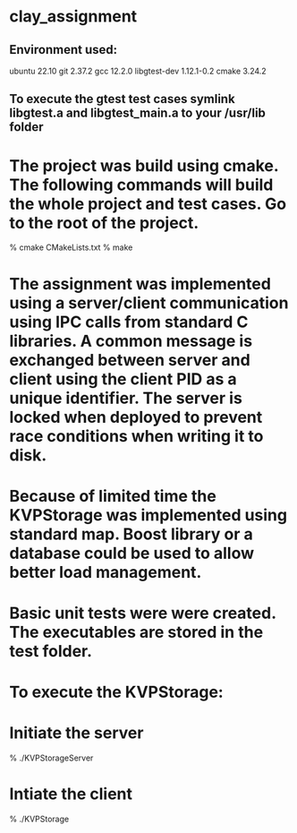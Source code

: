 # clay_assignment

## Environment used: 
ubuntu 22.10
git 2.37.2
gcc 12.2.0
libgtest-dev 1.12.1-0.2
cmake 3.24.2

## To execute the gtest test cases symlink libgtest.a and libgtest_main.a to your /usr/lib folder

# The project was build using cmake. The following commands will build the whole project and test cases. Go to the root of the project.
% cmake CMakeLists.txt
% make

# The assignment was implemented using a server/client communication using IPC calls from standard C libraries. A common message is exchanged between server and client using the client PID as a unique identifier. The server is locked when deployed to prevent race conditions when writing it to disk. 

# Because of limited time the KVPStorage was implemented using standard map. Boost library or a database could be used to allow better load management.

# Basic unit tests were were created. The executables are stored in the test folder.

# To execute the KVPStorage:

# Initiate the server
% ./KVPStorageServer

# Intiate the client
% ./KVPStorage


